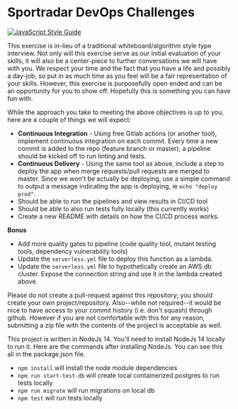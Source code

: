 # Sportradar DevOps Challenges

[![JavaScript Style Guide](https://img.shields.io/badge/code_style-standard-brightgreen.svg)](https://standardjs.com)

This exercise is in-lieu of a traditional whiteboard/algorithm style type interview. Not only will this exercise serve as our initial evaluation of your skills, it will also be a center-piece to further conversations we will have with you. We respect your time and the fact that you have a life and possibly a day-job, so put in as much time as you feel will be a fair representation of your skills.  However, this exercise is purposefully open ended and can be an opportunity for you to show off. Hopefully this is something you can have fun with.

While the approach you take to meeting the above objectives is up to you, here are a couple of things we will expect:

* **Continuous Integration** - Using free Gitlab actions (or another tool), implement continuous integration on each commit. Every time a new commit is added to the repo (feature branch or master), a pipeline should be kicked off to run linting and tests.
* **Continuous Delivery** - Using the same tool as above, include a step to deploy the app when merge requests/pull requests are merged to master. Since we won't be actually be deploying, use a simple command to output a message indicating the app is deploying, ie `echo "deploy prod"`.
* Should be able to run the pipelines and view results in CI/CD tool
* Should be able to also run tests fully locally (this currently works)
* Create a new README with details on how the CI/CD process works.

**Bonus**
* Add more quality gates to pipeline (code quality tool, mutant testing tools, dependency vulnerability tools)
* Update the `serverless.yml` file to deploy this function as a lambda.
* Update the `serverless.yml` file to hypothetically create an AWS db cluster. Expose the connection string and use it in the lambda created above.

Please do not create a pull-request against this repository; you should create your own project/repository.  Also--while not required--it would be nice to have access to your commit history (i.e. don't squash) through github. However if you are not comfortable with this for any reason, submitting a zip file with the contents of the project is acceptable as well.

This project is written in NodeJs 14. You'll need to install NodeJs 14 locally to run it. Here are the commands after installing NodeJs. You can see this all in the package.json file.

- `npm install` will install the node module dependencies
- `npm run start-test-db` will create local containerized postgres to run tests locally
- `npm run migrate` will run migrations on local db
- `npm test` will run tests locally
